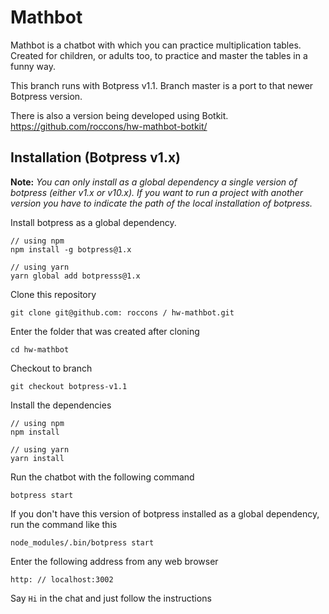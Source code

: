 # Mathbot

Mathbot is a chatbot with which you can practice multiplication tables. Created for children, or adults too, to practice and master the tables
in a funny way.

This branch runs with Botpress v1.1. Branch master is a port to that newer Botpress version.

There is also a version being developed using Botkit. https://github.com/roccons/hw-mathbot-botkit/

## Installation (Botpress v1.x)

__Note:__ *You can only install as a global dependency a single version of botpress (either v1.x or v10.x). If you want to run a project with another version you have to indicate the path of the local installation of botpress.*

Install botpress as a global dependency.

```
// using npm
npm install -g botpress@1.x

// using yarn
yarn global add botpresss@1.x
```

Clone this repository

`git clone git@github.com: roccons / hw-mathbot.git`

Enter the folder that was created after cloning

`cd hw-mathbot`

Checkout to branch

`git checkout botpress-v1.1`

Install the dependencies

```
// using npm
npm install

// using yarn
yarn install
```

Run the chatbot with the following command

`botpress start`

If you don't have this version of botpress installed as a global dependency, run the command like this

`node_modules/.bin/botpress start`

Enter the following address from any web browser

`http: // localhost:3002`

Say `Hi` in the chat and just follow the instructions